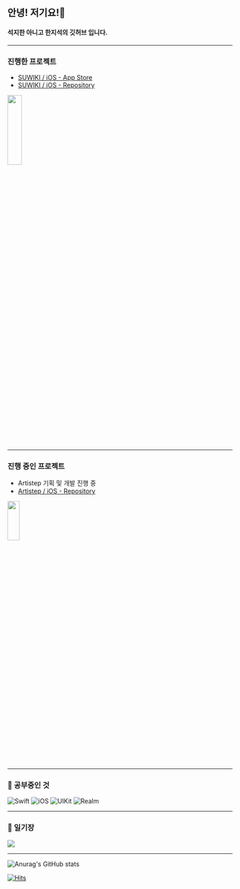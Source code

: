 ## 안녕! 저기요!👋

#### 석지한 아니고 한지석의 깃허브 입니다.
* * *
### 진행한 프로젝트
- [SUWIKI / iOS - App Store](https://apps.apple.com/kr/app/suwiki/id1615744899)
- [SUWIKI / iOS - Repository](https://github.com/sozohoy/SUWIKI)


<img src = "https://user-images.githubusercontent.com/81678959/182590817-3ffdfe89-cafc-434b-821c-9241d486c322.png" width = "25%" height = "20%">

* * *
### 진행 중인 프로젝트
- Artistep 기획 및 개발 진행 중
- [Artistep / iOS - Repository](https://github.com/Artistep/IOS)

<img src = "https://velog.velcdn.com/images/sozohoy/post/b03c8d8a-91c9-458a-8840-1851b9042b81/image.png" width = "23%" height = "15%">


* * *
### 🧐 공부중인 것
![Swift](https://img.shields.io/badge/swift-F54A2A?style=for-the-badge&logo=swift&logoColor=white) ![iOS](https://img.shields.io/badge/iOS-000000?style=for-the-badge&logo=iOS&logoColor=white) ![UIKit](https://img.shields.io/badge/UIKit-2396F3?style=for-the-badge&logo=UIKit&logoColor=white) ![Realm](https://img.shields.io/badge/Realm-39477F?style=for-the-badge&logo=realm&logoColor=white) 

* * *
### 📜 일기장
<a href="https://sozohoy.tistory.com/" target="_blank">
  <img src="https://img.shields.io/badge/Blog-181717?style=flat-square&logo=GitHub&logoColor=white"/>
</a>

* * *

![Anurag's GitHub stats](https://github-readme-stats.vercel.app/api?username=sozohoy&show_icons=true&theme=radical)

[![Hits](https://hits.seeyoufarm.com/api/count/incr/badge.svg?url=https%3A%2F%2Fgithub.com%2Fsozohoy&count_bg=%2379C83D&title_bg=%23555555&icon=&icon_color=%23E7E7E7&title=hits&edge_flat=false)](https://hits.seeyoufarm.com)

